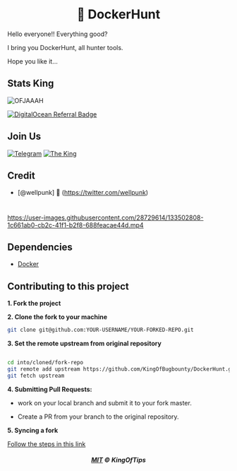 <h1 align="center"> 👑 DockerHunt </h1> 

Hello everyone!! Everything good? 

I bring you DockerHunt, all hunter tools.

Hope you like it...

## Stats King

![OFJAAAH](https://github-readme-stats.vercel.app/api?username=KingOfBugbounty&show_icons=true&theme=dracula)

[![DigitalOcean Referral Badge](https://web-platforms.sfo2.cdn.digitaloceanspaces.com/WWW/Badge%201.svg)](https://www.digitalocean.com/?refcode=703ff752fd6f&utm_campaign=Referral_Invite&utm_medium=Referral_Program&utm_source=badge)

## Join Us

[![Telegram](https://patrolavia.github.io/telegram-badge/chat.png)](https://t.me/joinchat/DN_iQksIuhyPKJL1gw0ttA)
[![The King](https://aleen42.github.io/badges/src/twitter.svg)](https://twitter.com/ofjaaah)

## Credit 
- [@wellpunk] 👑 (https://twitter.com/wellpunk)


<h1></h1>  


https://user-images.githubusercontent.com/28729614/133502808-1c661ab0-cb2c-41f1-b2f8-688feacae44d.mp4

## Dependencies

- [Docker](https://docs.docker.com/)

## Contributing to this project

 **1. Fork the project**

 **2. Clone the fork to your machine**

 ```sh
 git clone git@github.com:YOUR-USERNAME/YOUR-FORKED-REPO.git
 ```

 **3. Set the remote upstream from original repository**

 ```sh

 cd into/cloned/fork-repo
 git remote add upstream https://github.com/KingOfBugbounty/DockerHunt.git
 git fetch upstream
 ```
 **4. Submitting Pull Requests:**

 * work on your local branch and submit it to your fork master.

 * Create a PR from your branch to the original repository.


 **5. Syncing a fork**

 [Follow the steps in this link](https://help.github.com/articles/syncing-a-fork/)

<h5 align="center">
  <a href="https://raw.githubusercontent.com/KingOfBugbounty/DockerHunt/main/LICENSE">MIT</a>
  ©
	KingOfTips
</h5>